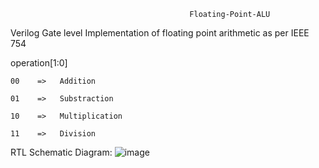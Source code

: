                                             Floating-Point-ALU
Verilog Gate level Implementation of floating point arithmetic as per IEEE 754

operation[1:0]

    00    =>   Addition
  
    01    =>   Substraction
  
    10    =>   Multiplication
  
    11    =>   Division




RTL Schematic Diagram:
![image](https://github.com/Samiksha-0710/32Bit_floatingpoint_ALU/assets/97450842/3d43001c-13da-4206-818d-d65fe1079c31)

